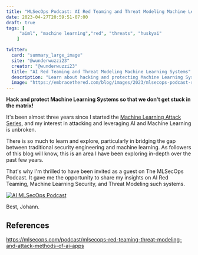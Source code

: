 ```yaml
---
title: "MLSecOps Podcast: AI Red Teaming and Threat Modeling Machine Learning Systems"
date: 2023-04-27T20:59:51-07:00
draft: true
tags: [
     "aiml", "machine learning","red", "threats", "huskyai"
    ]

twitter:
  card: "summary_large_image"
  site: "@wunderwuzzi23"
  creator: "@wunderwuzzi23"
  title: "AI Red Teaming and Threat Modeling Machine Learning Systems"
  description: "Learn about hacking and protecting Machine Learning Systems so that we don't get stuck in the matrix!"
  image: "https://embracethered.com/blog/images/2023/mlsecops-podcast-red-team.png"
---
```


**Hack and protect Machine Learning Systems so that we don't get stuck in the matrix!**

It's been almost three years since I started the [Machine Learning Attack Series](/blog/posts/2020/machine-learning-attack-series-overview/), and my interest in attacking and leveraging AI and Machine Learning is unbroken. 



There is so much to learn and explore, particularly in bridging the gap between traditional security engineering and machine learning. As followers of this blog will know, this is an area I have been exploring in-depth over the past few years.

That's why I'm thrilled to have been invited as a guest on The MLSecOps Podcast. It gave me the opportunity to share my insights on AI Red Teaming, Machine Learning Security, and Threat Modeling such systems.

[![AI MLSecOps Podcast](/blog/images/2023/mlsecops-podcast-red-team.png)](https://mlsecops.com/podcast/mlsecops-red-teaming-threat-modeling-and-attack-methods-of-ai-apps
)



Best,
Johann.

## References

https://mlsecops.com/podcast/mlsecops-red-teaming-threat-modeling-and-attack-methods-of-ai-apps
